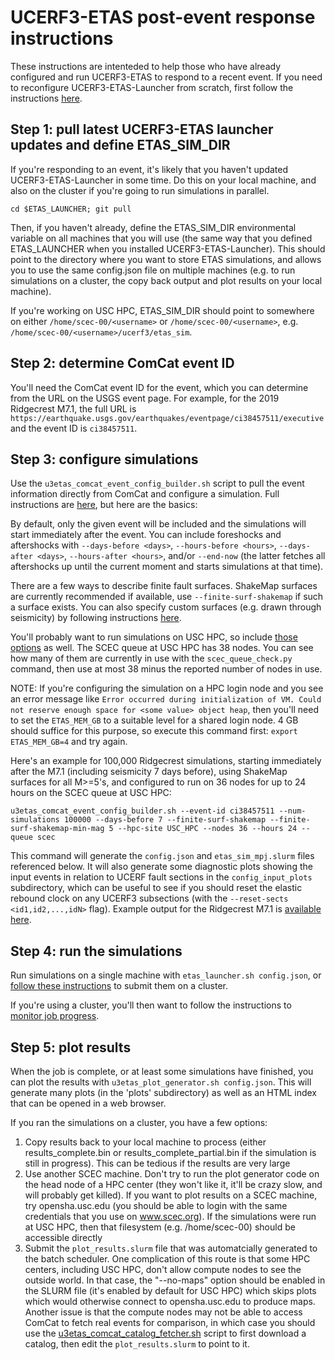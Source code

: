 # UCERF3-ETAS post-event response instructions

These instructions are intenteded to help those who have already configured and run UCERF3-ETAS to respond to a recent event. If you need to reconfigure UCERF3-ETAS-Launcher from scratch, first follow the instructions [here](../README.md).

## Step 1: pull latest UCERF3-ETAS launcher updates and define ETAS_SIM_DIR

If you're responding to an event, it's likely that you haven't updated UCERF3-ETAS-Launcher in some time. Do this on your local machine, and also on the cluster if you're going to run simulations in parallel.

`cd $ETAS_LAUNCHER; git pull`

Then, if you haven't already, define the ETAS_SIM_DIR environmental variable on all machines that you will use (the same way that you defined ETAS_LAUNCHER when you installed UCERF3-ETAS-Launcher). This should point to the directory where you want to store ETAS simulations, and allows you to use the same config.json file on multiple machines (e.g. to run simulations on a cluster, the copy back output and plot results on your local machine).

If you're working on USC HPC, ETAS_SIM_DIR should point to somewhere on either `/home/scec-00/<username>` or `/home/scec-00/<username>`, e.g. `/home/scec-00/<username>/ucerf3/etas_sim`.

## Step 2: determine ComCat event ID

You'll need the ComCat event ID for the event, which you can determine from the URL on the USGS event page. For example, for the 2019 Ridgecrest M7.1, the full URL is `https://earthquake.usgs.gov/earthquakes/eventpage/ci38457511/executive` and the event ID is `ci38457511`.

## Step 3: configure simulations

Use the `u3etas_comcat_event_config_builder.sh` script to pull the event information directly from ComCat and configure a simulation. Full instructions are [here](configuring_simulations.md#configuring-simulations-for-comcat-events), but here are the basics:

By default, only the given event will be included and the simulations will start immediately after the event. You can include foreshocks and aftershocks with `--days-before <days>`, `--hours-before <hours>`, `--days-after <days>`, `--hours-after <hours>`, and/or `--end-now` (the latter fetches all aftershocks up until the current moment and starts simulations at that time).

There are a few ways to describe finite fault surfaces. ShakeMap surfaces are currently recommended if available, use `--finite-surf-shakemap` if such a surface exists. You can also specify custom surfaces (e.g. drawn through seismicity) by following instructions [here](configuring_simulations.md#building-your-own-custom-surface).

You'll probably want to run simulations on USC HPC, so include [those options](configuring_simulations.md#hpc-options) as well. The SCEC queue at USC HPC has 38 nodes. You can see how many of them are currently in use with the `scec_queue_check.py` command, then use at most 38 minus the reported number of nodes in use.

NOTE: If you're configuring the simulation on a HPC login node and you see an error message like `Error occurred during initialization of VM. Could not reserve enough space for <some value> object heap`, then you'll need to set the `ETAS_MEM_GB` to a suitable level for a shared login node. 4 GB should suffice for this purpose, so execute this command first: `export ETAS_MEM_GB=4` and try again.

Here's an example for 100,000 Ridgecrest simulations, starting immediately after the M7.1 (including seismicity 7 days before), using ShakeMap surfaces for all M>=5's, and configured to run on 36 nodes for up to 24 hours on the SCEC queue at USC HPC:

`u3etas_comcat_event_config_builder.sh --event-id ci38457511 --num-simulations 100000 --days-before 7 --finite-surf-shakemap --finite-surf-shakemap-min-mag 5 --hpc-site USC_HPC --nodes 36 --hours 24 --queue scec`

This command will generate the `config.json` and `etas_sim_mpj.slurm` files referenced below. It will also generate some diagnostic plots showing the input events in relation to UCERF fault sections in the `config_input_plots` subdirectory, which can be useful to see if you should reset the elastic rebound clock on any UCERF3 subsections (with the `--reset-sects <id1,id2,...,idN>` flag). Example output for the Ridgecrest M7.1 is [available here](../tutorial/example_output/comcat-ridgecrest-m7.1-example/config_input_plots).

## Step 4: run the simulations

Run simulations on a single machine with `etas_launcher.sh config.json`, or [follow these instructions](../parallel/README.md#submitting-the-slurm-parallel-etas-job) to submit them on a cluster.

If you're using a cluster, you'll then want to follow the instructions to [monitor job progress](../parallel/README.md#monitoring-job-progress).

## Step 5: plot results

When the job is complete, or at least some simulations have finished, you can plot the results with `u3etas_plot_generator.sh config.json`. This will generate many plots (in the 'plots' subdirectory) as well as an HTML index that can be opened in a web browser.

If you ran the simulations on a cluster, you have a few options:

1. Copy results back to your local machine to process (either results_complete.bin or results_complete_partial.bin if the simulation is still in progress). This can be tedious if the results are very large
2. Use another SCEC machine. Don't try to run the plot generator code on the head node of a HPC center (they won't like it, it'll be crazy slow, and will probably get killed). If you want to plot results on a SCEC machine, try opensha.usc.edu (you should be able to login with the same credentials that you use on www.scec.org). If the simulations were run at USC HPC, then that filesystem (e.g. /home/scec-00) should be accessible directly
3. Submit the `plot_results.slurm` file that was automatcially generated to the batch scheduler. One complication of this route is that some HPC centers, including USC HPC, don't allow compute nodes to see the outside world. In that case, the "--no-maps" option should be enabled in the SLURM file (it's enabled by default for USC HPC) which skips plots which would otherwise connect to opensha.usc.edu to produce maps. Another issue is that the compute nodes may not be able to access ComCat to fetch real events for comparison, in which case you should use the [u3etas_comcat_catalog_fetcher.sh](scripts.md#fetch-comcat-aftershocks-for-plot-generation-u3etas_comcat_catalog_fetchersh) script to first download a catalog, then edit the `plot_results.slurm` to point to it.

